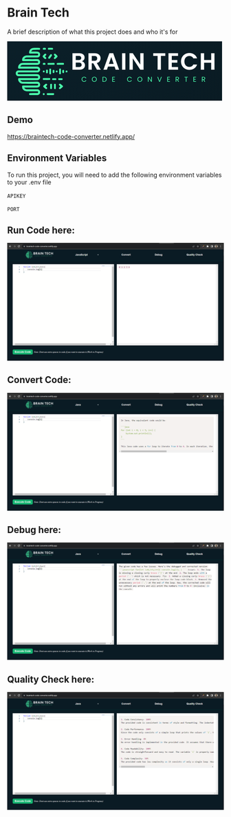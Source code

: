 
# Brain Tech

A brief description of what this project does and who it's for


![Logo](https://raw.githubusercontent.com/kirti136/Brain-Tech/main/frontend/images/logo.png)


## Demo

https://braintech-code-converter.netlify.app/


## Environment Variables

To run this project, you will need to add the following environment variables to your .env file

`APIKEY`

`PORT`


## Run Code here:

![Home](https://raw.githubusercontent.com/kirti136/Brain-Tech/main/frontend/images/home.PNG)

## Convert Code:

![Convert](https://raw.githubusercontent.com/kirti136/Brain-Tech/main/frontend/images/convert.PNG)

## Debug here:

![Debug](https://raw.githubusercontent.com/kirti136/Brain-Tech/main/frontend/images/debug.PNG)

## Quality Check here:

![Quality Check](https://raw.githubusercontent.com/kirti136/Brain-Tech/main/frontend/images/quality.PNG)
